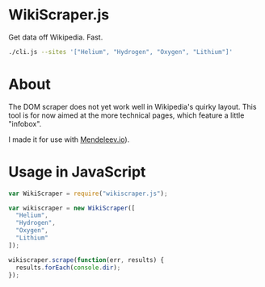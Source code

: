 WikiScraper.js
========

Get data off Wikipedia.
Fast.


```bash
./cli.js --sites '["Helium", "Hydrogen", "Oxygen", "Lithium"]'
```

# About

The DOM scraper does not yet work well in Wikipedia's
quirky layout.
This tool is for now aimed at the more technical pages, which
feature a little "infobox".

I made it for use with [Mendeleev.io](https://github.com/zpiman/Mendeleev.io)).

# Usage in JavaScript

```javascript
var WikiScraper = require("wikiscraper.js");

var wikiscraper = new WikiScraper([
  "Helium",
  "Hydrogen",
  "Oxygen",
  "Lithium"
]);

wikiscraper.scrape(function(err, results) {
  results.forEach(console.dir);
});
```
